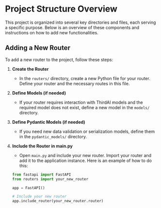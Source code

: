 # Project Structure Overview

This project is organized into several key directories and files, each serving a specific purpose. Below is an overview of these components and instructions on how to add new functionalities.

## Adding a New Router

To add a new router to the project, follow these steps:

1. **Create the Router**

   - In the `routers/` directory, create a new Python file for your router. Define your router and the necessary routes in this file.

2. **Define Models (if needed)**

   - If your router requires interaction with ThirdAI models and the required model does not exist, define a new model in the `models/` directory.

3. **Define Pydantic Models (if needed)**

   - If you need new data validation or serialization models, define them in the `pydantic_models/` directory.

4. **Include the Router in main.py**

   - Open `main.py` and include your new router. Import your router and add it to the application instance. Here is an example of how to do this:

   ```python
   from fastapi import FastAPI
   from routers import your_new_router

   app = FastAPI()

   # Include your new router
   app.include_router(your_new_router.router)
   ```
